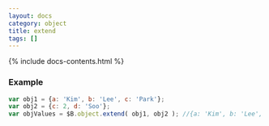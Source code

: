 ```yaml
---
layout: docs
category: object
title: extend
tags: []
---
```


{% include docs-contents.html %}

### Example
```js
var obj1 = {a: 'Kim', b: 'Lee', c: 'Park'};
var obj2 = {c: 2, d: 'Soo'};
var objValues = $B.object.extend( obj1, obj2 ); //{a: 'Kim', b: 'Lee', c: 2, d: 'Soo'};
```